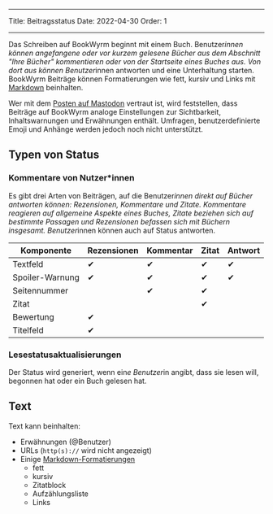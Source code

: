 - - -
Title: Beitragsstatus Date: 2022-04-30 Order: 1
- - -

Das Schreiben auf BookWyrm beginnt mit einem Buch. Benutzer*innen können angefangene oder vor kurzem gelesene Bücher aus dem Abschnitt "Ihre Bücher" kommentieren oder von der Startseite eines Buches aus. Von dort aus können Benutzer*innen antworten und eine Unterhaltung starten. BookWyrm Beiträge können Formatierungen wie fett, kursiv und Links mit [Markdown](https://www.markdownguide.org/cheat-sheet/) beinhalten.

Wer mit dem [Posten auf Mastodon](https://docs.joinmastodon.org/user/posting/) vertraut ist, wird feststellen, dass Beiträge auf BookWyrm analoge Einstellungen zur Sichtbarkeit, Inhaltswarnungen und Erwähnungen enthält. Umfragen, benutzerdefinierte Emoji und Anhänge werden jedoch noch nicht unterstützt.

## Typen von Status

### Kommentare von Nutzer*innen

Es gibt drei Arten von Beiträgen, auf die Benutzer*innen direkt auf Bücher antworten können: Rezensionen, Kommentare und Zitate. Kommentare reagieren auf allgemeine Aspekte eines Buches, Zitate beziehen sich auf bestimmte Passagen und Rezensionen befassen sich mit Büchern insgesamt. Benutzer*innen können auch auf Status antworten.

| Komponente      | Rezensionen | Kommentar | Zitat | Antwort |
| --------------- | ----------- | --------- | ----- | ------- |
| Textfeld        | ✔           | ✔         | ✔     | ✔       |
| Spoiler-Warnung | ✔           | ✔         | ✔     | ✔       |
| Seitennummer    |             | ✔         | ✔     |         |
| Zitat           |             |           | ✔     |         |
| Bewertung       | ✔           |           |       |         |
| Titelfeld       | ✔           |           |       |         |


### Lesestatusaktualisierungen

Der Status wird generiert, wenn ein*e Benutzer*in angibt, dass sie lesen will, begonnen hat oder ein Buch gelesen hat.

## Text
Text kann beinhalten:

- Erwähnungen (@Benutzer)
- URLs (`http(s)://` wird nicht angezeigt)
- Einige [Markdown-Formatierungen](https://www.markdownguide.org/cheat-sheet/)
  - fett
  - kursiv
  - Zitatblock
  - Aufzählungsliste
  - Links

